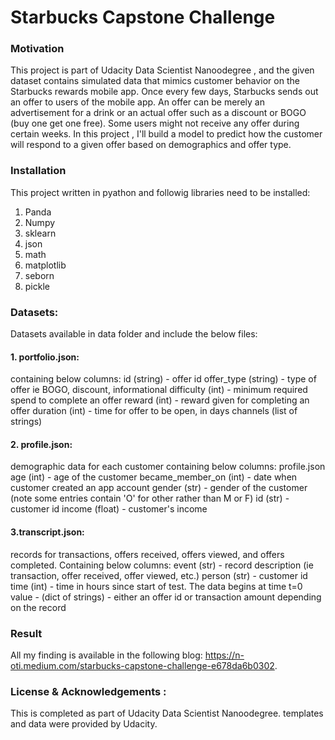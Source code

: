 # Starbucks Capstone Challenge


### Motivation

This project is part of Udacity Data Scientist Nanoodegree , and the given dataset contains simulated data that mimics customer behavior on the Starbucks rewards mobile app. Once every few days, Starbucks sends out an offer to users of the mobile app. An offer can be merely an advertisement for a drink or an actual offer such as a discount or BOGO (buy one get one free). Some users might not receive any offer during certain weeks.
In this project , I'll build a model to predict how the customer will respond to a given offer based on demographics and offer type.

### Installation

This project written in pyathon and followig libraries need to be installed:

1. Panda
2. Numpy
3. sklearn
4. json
5. math
6. matplotlib
7. seborn
8. pickle


### Datasets:

Datasets available in data folder and include the below files:

#### 1. portfolio.json:
containing below columns:
id (string) - offer id
offer_type (string) - type of offer ie BOGO, discount, informational
difficulty (int) - minimum required spend to complete an offer
reward (int) - reward given for completing an offer
duration (int) - time for offer to be open, in days
channels (list of strings)

#### 2. profile.json:
 demographic data for each customer containing below columns:
 profile.json
 age (int) - age of the customer
 became_member_on (int) - date when customer created an app account
 gender (str) - gender of the customer (note some entries contain 'O' for other rather than M or F)
 id (str) - customer id
 income (float) - customer's income


#### 3.transcript.json:
records for transactions, offers received, offers viewed, and offers completed. Containing below columns:
event (str) - record description (ie transaction, offer received, offer viewed, etc.)
person (str) - customer id
time (int) - time in hours since start of test. The data begins at time t=0
value - (dict of strings) - either an offer id or transaction amount depending on the record


### Result
All my finding is available in the following blog: https://n-oti.medium.com/starbucks-capstone-challenge-e678da6b0302.

### License & Acknowledgements :

This is completed as part of Udacity Data Scientist Nanoodegree. templates and data were provided by Udacity.
